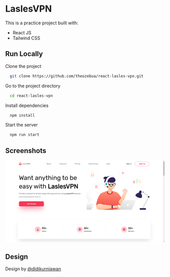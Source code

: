 # LaslesVPN

This is a practice project built with:

- React JS
- Tailwind CSS

## Run Locally

Clone the project

```bash
  git clone https://github.com/theozebua/react-lasles-vpn.git
```

Go to the project directory

```bash
  cd react-lasles-vpn
```

Install dependencies

```bash
  npm install
```

Start the server

```bash
  npm run start
```

## Screenshots

![App Screenshot](https://github.com/theozebua/react-lasles-vpn/blob/main/screenshots/screenshot.png)

## Design

Design by [@didikurniawan](https://www.figma.com/@didikurniawan)
